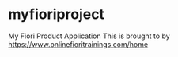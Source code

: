 # myfioriproject
My Fiori Product Application
This is brought to by https://www.onlinefioritrainings.com/home

